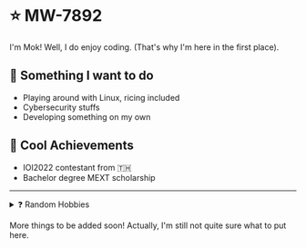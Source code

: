 # ⭐ MW-7892
I'm Mok! Well, I do enjoy coding. (That's why I'm here in the first place).

## 💖 Something I want to do
* Playing around with Linux, ricing included
* Cybersecurity stuffs
* Developing something on my own

## 📗 Cool Achievements
* IOI2022 contestant from 🇹🇭
* Bachelor degree MEXT scholarship
---
<details>
  <summary>❓ Random Hobbies</summary>
  <ul>
    <li> 🎵 maimai (14k rating as of 2024-06)
    <li> ⌨️ Touch Typing (around 80-90 wpm on a good day)
    <li> 🖥️ Using vim, arch linux, and many tui tools (because it looks cool, don't judge me)
    <li> 🇯🇵 Learning Japanese language (still a long way to go)
    <li> 📝 Doing every possible assignment on LaTeX
  </ul>
</details>

More things to be added soon! Actually, I'm still not quite sure what to put here.
